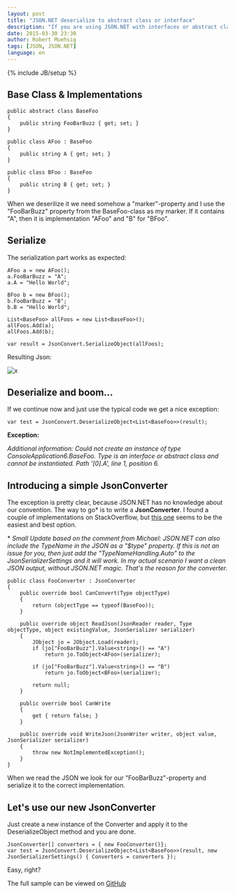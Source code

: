 ```yaml
---
layout: post
title: "JSON.NET deserialize to abstract class or interface"
description: "If you are using JSON.NET with interfaces or abstract classes and try to deserialize it you might know the lovely 'Type is an interface or abstract class and cannot be instantiated.'-exception. Let's try to fix this..."
date: 2015-03-30 23:30
author: Robert Muehsig
tags: [JSON, JSON.NET]
language: en
---
```

{% include JB/setup %}


## Base Class & Implementations

    public abstract class BaseFoo
    {
        public string FooBarBuzz { get; set; }
    }

    public class AFoo : BaseFoo
    {
        public string A { get; set; }
    }

    public class BFoo : BaseFoo
    {
        public string B { get; set; }
    }

When we deserilize it we need somehow a "marker"-property and I use the "FooBarBuzz" property from the BaseFoo-class as my marker. If it contains "A", then it is implementation "AFoo" and "B" for "BFoo".	
	
## Serialize

The serialization part works as expected:

    AFoo a = new AFoo();
    a.FooBarBuzz = "A";
    a.A = "Hello World";

    BFoo b = new BFoo();
    b.FooBarBuzz = "B";
    b.B = "Hello World";

    List<BaseFoo> allFoos = new List<BaseFoo>();
    allFoos.Add(a);
    allFoos.Add(b);

    var result = JsonConvert.SerializeObject(allFoos);

Resulting Json:

![x]({{BASE_PATH}}/assets/md-images/2015-03-30/json.png "Resulting JSON")

## Deserialize and boom...

If we continue now and just use the typical code we get a nice exception:

    var test = JsonConvert.DeserializeObject<List<BaseFoo>>(result);
	
__Exception:__

_Additional information: Could not create an instance of type ConsoleApplication6.BaseFoo. Type is an interface or abstract class and cannot be instantiated. Path '[0].A', line 1, position 6._

## Introducing a simple JsonConverter

The exception is pretty clear, because JSON.NET has no knowledge about our convention. The way to go* is to write a __JsonConverter__. I found a couple of implementations on StackOverflow, but [this one](http://stackoverflow.com/questions/22537233/json-net-how-to-deserialize-interface-property-based-on-parent-holder-object/22539730#22539730) seems to be the easiest and best option.	

\* _Small Update based on the comment from Michael:
JSON.NET can also include the TypeName in the JSON as a "$type" property. If this is not an issue for you, then just add the "TypeNameHandling.Auto" to the JsonSerializerSettings and it will work. In my actual scenario I want a clean JSON output, without JSON.NET magic. That's the reason for the converter._

    public class FooConverter : JsonConverter
    {
        public override bool CanConvert(Type objectType)
        {
            return (objectType == typeof(BaseFoo));
        }

        public override object ReadJson(JsonReader reader, Type objectType, object existingValue, JsonSerializer serializer)
        {
            JObject jo = JObject.Load(reader);
            if (jo["FooBarBuzz"].Value<string>() == "A")
                return jo.ToObject<AFoo>(serializer);

            if (jo["FooBarBuzz"].Value<string>() == "B")
                return jo.ToObject<BFoo>(serializer);

            return null;
        }

        public override bool CanWrite
        {
            get { return false; }
        }

        public override void WriteJson(JsonWriter writer, object value, JsonSerializer serializer)
        {
            throw new NotImplementedException();
        }
    }

When we read the JSON we look for our "FooBarBuzz"-property and serialize it to the correct implementation.

## Let's use our new JsonConverter

Just create a new instance of the Converter and apply it to the DeserializeObject method and you are done. 

    JsonConverter[] converters = { new FooConverter()};
    var test = JsonConvert.DeserializeObject<List<BaseFoo>>(result, new JsonSerializerSettings() { Converters = converters });

Easy, right?
	
The full sample can be viewed on [GitHub](https://github.com/Code-Inside/Samples/tree/master/2015/JsonConvertIssuesWithBaseClasses)
